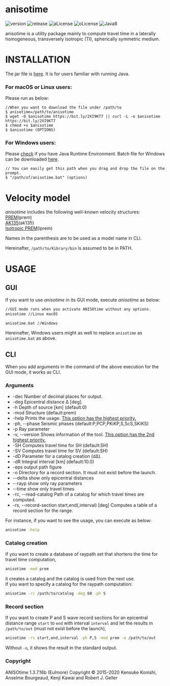 # anisotime


![version](https://img.shields.io/badge/version-1.3.7-yellow.svg)
![release](https://img.shields.io/badge/release-Eulmore-yellow.svg)
![aLicense](https://img.shields.io/badge/license-Apache--2-blue.svg?style=flat)
![oLicense](https://img.shields.io/badge/license-Oracle-blue.svg?style=flat)
![Java8](https://img.shields.io/badge/dependencies-JRE%208-brightgreen.svg)

anisotime is a utility package mainly to compute travel time in a laterally homogeneous, transversely isotropic (TI), spherically symmetric medium.

# INSTALLATION

The jar file is [here](http://bit.ly/2PWypQY). It is for users familiar with running Java.

### For macOS or Linux users:
 
Please run as below:

    //When you want to download the file under /path/to 
    $ anisotime=/path/to/anisotime
    $ wget -O $anisotime https://bit.ly/2XI9KT7 || curl -L -o $anisotime https://bit.ly/2XI9KT7
    $ chmod +x $anisotime
    $ $anisotime (OPTIONS)

### For Windows users:

Please [check](https://java.com/ja/download/installed8.jsp) if you have Java Runtime Environment.
Batch file for Windows can be downloaded [here](https://bit.ly/2QUnqJr).

    // You can easily get this path when you drag and drop the file on the prompt.
    $ "/path/of/anisotime.bat" (options)

# Velocity model
*anisotime* includes the following well-known velocity structures:  
[PREM](http://ds.iris.edu/ds/products/emc-prem/)(prem)  
[AK135](http://ds.iris.edu/ds/products/emc-ak135-f/)(ak135)  
[Isotropic PREM](http://www.sciencedirect.com/science/article/pii/0031920181900467)(iprem)

Names in the parenthesis are to be used as a model name in CLI.

Hereinafter, ```/path/to/Kibrary/bin``` is assumed to be in PATH.

# USAGE
## GUI
If you want to use *anisotime* in its GUI mode, execute *anisotime* as below:
``` bash
//GUI mode runs when you activate ANISOtime without any options.
anisotime //Linux macOS
```

```windows
anisotime.bat //Windows
```

Hereinafter, Windows users might as well to replace ```anisotime``` as ```anisotime.bat``` as above.


## CLI
When you add arguments in the command of the above execution for the GUI mode,
it works as CLI.

### Arguments
* -dec <arg> Number of decimal places for output.
* -deg <arg> Epicentral distance &Delta; [deg].
* -h <arg>   Depth of source [km] (default:0)
* -mod <arg> Structure (default:prem)
* -help Prints the usage. <u>This option has the highest priority.</u>
* -ph, --phase <arg> Seismic phases (default:P,PCP,PKiKP,S,ScS,SKiKS)
* -p <arg> Ray parameter
* -v, --version Shows information of the tool. <u>This option has the 2nd highest priority.</u>
* -SH Computes travel time for SH (default:SH)
* -SV Computes travel time for SV (default:SH)
* -dD <arg> Parameter for a catalog creation (dΔ).
* -dR <arg> Integral interval [km] (default:10.0)
* -eps  output path figure
* -o <arg> Directory for a record section. It must not exist before the launch.
* --delta  show only epicentral distances
* --rayp   show only ray parameters
* --time     show only travel times
* -rc, --read-catalog <arg> Path of a catalog for which travel times are computed.
* -rs, --record-section <arg>   start,end(,interval) [deg] Computes a table of a record section for the range.

  

For instance, if you want to see the usage, you can execute as below:
``` bash
anisotime -help
```

### Catalog creation
If you want to create a database of raypath set that shortens the time for travel time computation,
``` bash
anisotime -mod prem
```
it creates a catalog and the catalog is used from the next use.  
If you want to specify a catalog for the raypath computation:
``` bash
anisotime -rc /path/to/catalog -deg 60 -ph S
```

### Record section
If you want to create P and S wave record sections for an epicentral distance range ```start``` to ```end``` with interval ```interval``` and let the results in ```/path/to/out``` (must not exist before the launch),
```bash
anisotime -rs start,end,interval -ph P,S -mod prem -o /path/to/out
```
Without ```-o```, it shows the result in the standard output.


### Copyright
ANISOtime 1.3.7.16b (Eulmore) Copyright © 2015-2020 Kensuke Konishi, Anselme Bourgeaud, Kenji Kawai and Robert J. Geller 

 
